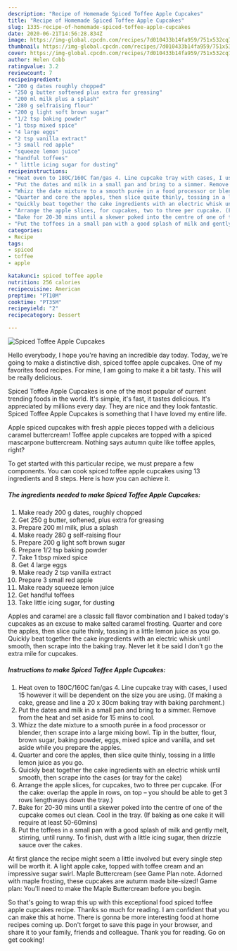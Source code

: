 ```yaml
---
description: "Recipe of Homemade Spiced Toffee Apple Cupcakes"
title: "Recipe of Homemade Spiced Toffee Apple Cupcakes"
slug: 1335-recipe-of-homemade-spiced-toffee-apple-cupcakes
date: 2020-06-21T14:56:28.834Z
image: https://img-global.cpcdn.com/recipes/7d010433b14fa959/751x532cq70/spiced-toffee-apple-cupcakes-recipe-main-photo.jpg
thumbnail: https://img-global.cpcdn.com/recipes/7d010433b14fa959/751x532cq70/spiced-toffee-apple-cupcakes-recipe-main-photo.jpg
cover: https://img-global.cpcdn.com/recipes/7d010433b14fa959/751x532cq70/spiced-toffee-apple-cupcakes-recipe-main-photo.jpg
author: Helen Cobb
ratingvalue: 3.2
reviewcount: 7
recipeingredient:
- "200 g dates roughly chopped"
- "250 g butter softened plus extra for greasing"
- "200 ml milk plus a splash"
- "280 g selfraising flour"
- "200 g light soft brown sugar"
- "1/2 tsp baking powder"
- "1 tbsp mixed spice"
- "4 large eggs"
- "2 tsp vanilla extract"
- "3 small red apple"
- "squeeze lemon juice"
- "handful toffees"
- " little icing sugar for dusting"
recipeinstructions:
- "Heat oven to 180C/160C fan/gas 4. Line cupcake tray with cases, I used 15 however it will be dependent on the size you are using. (If making a cake, grease and line a 20 x 30cm baking tray with baking parchment.)"
- "Put the dates and milk in a small pan and bring to a simmer. Remove from the heat and set aside for 15 mins to cool."
- "Whizz the date mixture to a smooth purée in a food processor or blender, then scrape into a large mixing bowl. Tip in the butter, flour, brown sugar, baking powder, eggs, mixed spice and vanilla, and set aside while you prepare the apples."
- "Quarter and core the apples, then slice quite thinly, tossing in a little lemon juice as you go."
- "Quickly beat together the cake ingredients with an electric whisk until smooth, then scrape into the cases (or tray for the cake)"
- "Arrange the apple slices, for cupcakes, two to three per cupcake. (For the cake: overlap the apple in rows, on top – you should be able to get 3 rows lengthways down the tray.)"
- "Bake for 20-30 mins until a skewer poked into the centre of one of the cupcake comes out clean. Cool in the tray. (If baking as one cake it will require at least 50-60mins)"
- "Put the toffees in a small pan with a good splash of milk and gently melt, stirring, until runny. To finish, dust with a little icing sugar, then drizzle sauce over the cakes."
categories:
- Recipe
tags:
- spiced
- toffee
- apple

katakunci: spiced toffee apple 
nutrition: 256 calories
recipecuisine: American
preptime: "PT10M"
cooktime: "PT35M"
recipeyield: "2"
recipecategory: Dessert

---
```



![Spiced Toffee Apple Cupcakes](https://img-global.cpcdn.com/recipes/7d010433b14fa959/751x532cq70/spiced-toffee-apple-cupcakes-recipe-main-photo.jpg)

Hello everybody, I hope you're having an incredible day today. Today, we're going to make a distinctive dish, spiced toffee apple cupcakes. One of my favorites food recipes. For mine, I am going to make it a bit tasty. This will be really delicious.

Spiced Toffee Apple Cupcakes is one of the most popular of current trending foods in the world. It's simple, it's fast, it tastes delicious. It's appreciated by millions every day. They are nice and they look fantastic. Spiced Toffee Apple Cupcakes is something that I have loved my entire life.

Apple spiced cupcakes with fresh apple pieces topped with a delicious caramel buttercream! Toffee apple cupcakes are topped with a spiced mascarpone buttercream. Nothing says autumn quite like toffee apples, right?


To get started with this particular recipe, we must prepare a few components. You can cook spiced toffee apple cupcakes using 13 ingredients and 8 steps. Here is how you can achieve it.

<!--inarticleads1-->

##### The ingredients needed to make Spiced Toffee Apple Cupcakes:

1. Make ready 200 g dates, roughly chopped
1. Get 250 g butter, softened, plus extra for greasing
1. Prepare 200 ml milk, plus a splash
1. Make ready 280 g self-raising flour
1. Prepare 200 g light soft brown sugar
1. Prepare 1/2 tsp baking powder
1. Take 1 tbsp mixed spice
1. Get 4 large eggs
1. Make ready 2 tsp vanilla extract
1. Prepare 3 small red apple
1. Make ready squeeze lemon juice
1. Get handful toffees
1. Take  little icing sugar, for dusting


Apples and caramel are a classic fall flavor combination and I baked today&#39;s cupcakes as an excuse to make salted caramel frosting. Quarter and core the apples, then slice quite thinly, tossing in a little lemon juice as you go. Quickly beat together the cake ingredients with an electric whisk until smooth, then scrape into the baking tray. Never let it be said I don&#39;t go the extra mile for cupcakes. 

<!--inarticleads2-->

##### Instructions to make Spiced Toffee Apple Cupcakes:

1. Heat oven to 180C/160C fan/gas 4. Line cupcake tray with cases, I used 15 however it will be dependent on the size you are using. (If making a cake, grease and line a 20 x 30cm baking tray with baking parchment.)
1. Put the dates and milk in a small pan and bring to a simmer. Remove from the heat and set aside for 15 mins to cool.
1. Whizz the date mixture to a smooth purée in a food processor or blender, then scrape into a large mixing bowl. Tip in the butter, flour, brown sugar, baking powder, eggs, mixed spice and vanilla, and set aside while you prepare the apples.
1. Quarter and core the apples, then slice quite thinly, tossing in a little lemon juice as you go.
1. Quickly beat together the cake ingredients with an electric whisk until smooth, then scrape into the cases (or tray for the cake)
1. Arrange the apple slices, for cupcakes, two to three per cupcake. (For the cake: overlap the apple in rows, on top – you should be able to get 3 rows lengthways down the tray.)
1. Bake for 20-30 mins until a skewer poked into the centre of one of the cupcake comes out clean. Cool in the tray. (If baking as one cake it will require at least 50-60mins)
1. Put the toffees in a small pan with a good splash of milk and gently melt, stirring, until runny. To finish, dust with a little icing sugar, then drizzle sauce over the cakes.


At first glance the recipe might seem a little involved but every single step will be worth it. A light apple cake, topped with toffee cream and an impressive sugar swirl. Maple Buttercream (see Game Plan note. Adorned with maple frosting, these cupcakes are autumn made bite-sized! Game plan: You&#39;ll need to make the Maple Buttercream before you begin. 

So that's going to wrap this up with this exceptional food spiced toffee apple cupcakes recipe. Thanks so much for reading. I am confident that you can make this at home. There is gonna be more interesting food at home recipes coming up. Don't forget to save this page in your browser, and share it to your family, friends and colleague. Thank you for reading. Go on get cooking!
